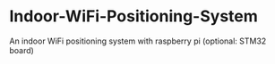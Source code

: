 # Indoor-WiFi-Positioning-System
An indoor WiFi positioning system with raspberry pi (optional: STM32 board)
